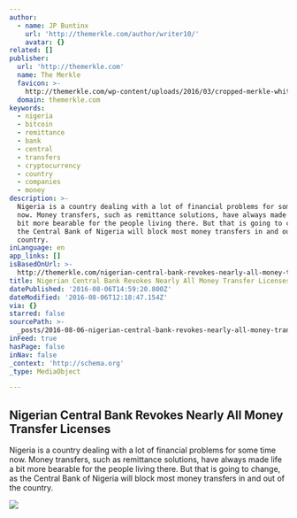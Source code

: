 ```yaml
---
author:
  - name: JP Buntinx
    url: 'http://themerkle.com/author/writer10/'
    avatar: {}
related: []
publisher:
  url: 'http://themerkle.com'
  name: The Merkle
  favicon: >-
    http://themerkle.com/wp-content/uploads/2016/03/cropped-merkle-white-1-192x192.png
  domain: themerkle.com
keywords:
  - nigeria
  - bitcoin
  - remittance
  - bank
  - central
  - transfers
  - cryptocurrency
  - country
  - companies
  - money
description: >-
  Nigeria is a country dealing with a lot of financial problems for some time
  now. Money transfers, such as remittance solutions, have always made life a
  bit more bearable for the people living there. But that is going to change, as
  the Central Bank of Nigeria will block most money transfers in and out of the
  country.
inLanguage: en
app_links: []
isBasedOnUrl: >-
  http://themerkle.com/nigerian-central-bank-revokes-nearly-all-money-transfer-licenses/
title: Nigerian Central Bank Revokes Nearly All Money Transfer Licenses
datePublished: '2016-08-06T14:59:20.800Z'
dateModified: '2016-08-06T12:18:47.154Z'
via: {}
starred: false
sourcePath: >-
  _posts/2016-08-06-nigerian-central-bank-revokes-nearly-all-money-transfer-lice.md
inFeed: true
hasPage: false
inNav: false
_context: 'http://schema.org'
_type: MediaObject

---
```

<article style=""><h1>Nigerian Central Bank Revokes Nearly All Money Transfer Licenses</h1><p>Nigeria is a country dealing with a lot of financial problems for some time now. Money transfers, such as remittance solutions, have always made life a bit more bearable for the people living there. But that is going to change, as the Central Bank of Nigeria will block most money transfers in and out of the country.</p><img src="http://themerkle.com/wp-content/uploads/2016/08/shutterstock_200751113.jpg" /></article>